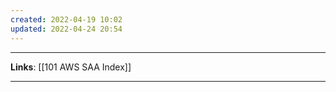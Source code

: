 ```yaml
---
created: 2022-04-19 10:02
updated: 2022-04-24 20:54
---
```

---
**Links**: [[101 AWS SAA Index]]

---

